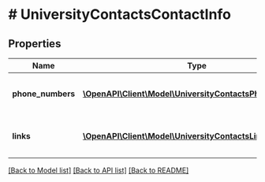 # # UniversityContactsContactInfo

## Properties

Name | Type | Description | Notes
------------ | ------------- | ------------- | -------------
**phone_numbers** | [**\OpenAPI\Client\Model\UniversityContactsPhoneNumber[]**](UniversityContactsPhoneNumber.md) | List of official phone numbers. | [optional]
**links** | [**\OpenAPI\Client\Model\UniversityContactsLink[]**](UniversityContactsLink.md) | List of official links to useful resources. | [optional]

[[Back to Model list]](../../README.md#models) [[Back to API list]](../../README.md#endpoints) [[Back to README]](../../README.md)
